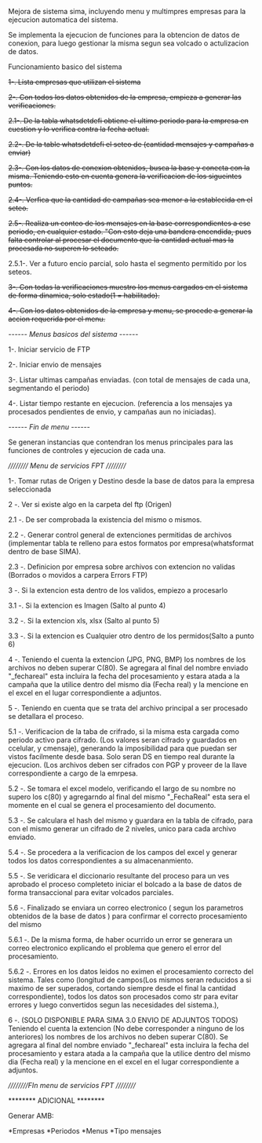 Mejora de sistema sima, incluyendo menu y multimpres empresas para la ejecucion automatica del sistema.

Se implementa la ejecucion de funciones para la obtencion de datos de conexion, para luego gestionar la misma segun sea volcado o actulizacion de datos.


Funcionamiento basico del sistema

~~1-. Lista empresas que utilizan el sistema~~

~~2-. Con todos los datos obtenidos de la empresa, empieza a generar las verificaciones.~~

~~2.1-. De la tabla whatsdetdefi obtiene el ultimo periodo para la empresa en cuestion y lo verifica contra la fecha actual.~~
  
~~2.2-. De la table whatsdetdefi el seteo de (cantidad mensajes y campañas a enviar)~~
  
~~2.3-. Con los datos de conexion obtenidos, busca la base y conecta con la misma. Teniendo esto en cuenta genera la verificacion de los sigueintes puntos.~~
  
~~2.4-. Verfica que la cantidad de campañas sea menor a la establecida en el seteo.~~
  
~~2.5-. Realiza un conteo de los mensajes en la base correspondientes a ese periodo, en cualquier estado. "Con esto deja una bandera encendida, pues falta controlar al procesar el documento que la cantidad actual mas la procesada no superen lo seteado.~~
  
2.5.1-. Ver a futuro encio parcial, solo hasta el segmento permitido por los seteos.
    
~~3-. Con todas la verificaciones muestro los menus cargados en el sistema de forma dinamica, solo estado(1 = habilitado).~~

~~4-. Con los datos obtenidos de la empresa y menu, se procede a generar la accion requerida por el menu.~~


*------ Menus basicos del sistema ------*


1-. Iniciar servicio de FTP

2-. Iniciar envio de mensajes

3-. Listar ultimas campañas enviadas. (con total de mensajes de cada una, segmentando el periodo)

4-. Listar tiempo restante en ejecucion. (referencia a los mensajes ya procesados pendientes de envio, y campañas aun no iniciadas).

*------ Fin de menu ------*


Se generan instancias que contendran los menus principales para las funciones de controles y ejecucion de cada una.

*//////// Menu de servicios FPT ////////*

1-. Tomar rutas de Origen y Destino desde la base de datos para la empresa seleccionada 

2 -. Ver si existe algo en la carpeta del ftp (Origen) 

2.1 -. De ser comprobada la existencia del mismo o mismos.

2.2 -. Generar control general de extenciones permitidas de archivos (implementar tabla te relleno para estos formatos por empresa(whatsformat dentro de base SIMA).

2.3 -. Definicion por empresa sobre archivos con extencion no validas (Borrados o movidos a carpera Errors FTP)

3 -. Si la extencion esta dentro de los validos, empiezo a procesarlo

3.1 -. Si la extencion es Imagen (Salto al punto 4)

3.2 -. Si la extencion xls, xlsx (Salto al punto 5)

3.3 -. Si la extencion es Cualquier otro dentro de los permidos(Salto a punto 6)

4 -. Teniendo el cuenta la extencion (JPG, PNG, BMP) los nombres de los archivos no deben superar C(80).
Se agregara al final del nombre enviado "_fechareal" esta incluira la fecha del procesamiento y estara atada a la
campaña que la utilice dentro del mismo dia (Fecha real) y la mencione en el excel en el lugar correspondiente a adjuntos.

5 -. Teniendo en cuenta que se trata del archivo principal a ser procesado se detallara el proceso.

5.1 -. Verificacion de la taba de crifrado, si la misma esta cargada como periodo activo para cifrado. (Los valores seran cifrado y guardados en ccelular, y cmensaje), generando la imposibilidad para que puedan ser vistos facilmente desde basa. Solo seran DS en tiempo real durante la ejecucion. (Los archivos deben ser cifrados con PGP y proveer de la llave correspondiente a cargo de la emrpesa.

5.2 -. Se tomara el excel modelo, verificando el largo de su nombre no supero los c(80) y agregarndo al final del mismo "_FechaReal" esta sera el momente en el cual se genera el procesamiento del documento.

5.3 -. Se calculara el hash del mismo y guardara en la tabla de cifrado, para con el mismo generar un cifrado de 2 niveles, unico para cada archivo enviado.

5.4 -. Se procedera a la verificacion de los campos del excel y generar todos los datos correspondientes a su almacenanmiento. 

5.5 -. Se veridicara el diccionario resultante del proceso para un ves aprobado el proceso completeto iniciar el bolcado a la base de datos de forma transaccional para evitar volcados parciales.

5.6 -. Finalizado se enviara un correo electronico ( segun los parametros obtenidos de la base de datos ) para confirmar el correcto procesamiento del mismo 

5.6.1 -. De la misma forma, de haber ocurrido un error se generara un correo electronico explicando el problema que genero el error del procesamiento.

5.6.2 -. Errores en los datos leidos no eximen el procesamiento correcto del sistema. Tales como (longitud de campos(Los mismos seran reducidos a si maximo de ser superados, cortando siempre desde el final la cantidad correspondiente), todos los datos son procesados como str para evitar errores y luego convertidos segun las necesidades del sistema.), 

6 -. (SOLO DISPONIBLE PARA SIMA 3.0 ENVIO DE ADJUNTOS TODOS) Teniendo el cuenta la extencion (No debe corresponder a ninguno de los anteriores) los nombres de los archivos no deben superar C(80).
Se agregara al final del nombre enviado "_fechareal" esta incluira la fecha del procesamiento y estara atada a la
campaña que la utilice dentro del mismo dia (Fecha real) y la mencione en el excel en el lugar correspondiente a adjuntos.

*////////FIn menu de servicios FPT ////////*



******** ADICIONAL ********

Generar AMB: 

  *Empresas
  *Periodos
  *Menus
  *Tipo mensajes
